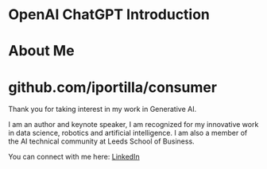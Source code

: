 # OpenAI ChatGPT Introduction
# About Me

# github.com/iportilla/consumer

Thank you for taking interest in my work in Generative AI.

I am an author and keynote speaker, I am recognized for my innovative work in data science, robotics and artificial intelligence. I am also a member of the AI technical community at Leeds School of Business.

You can connect with me here: [LinkedIn](https://www.linkedin.com/in/ivanportilla/)
